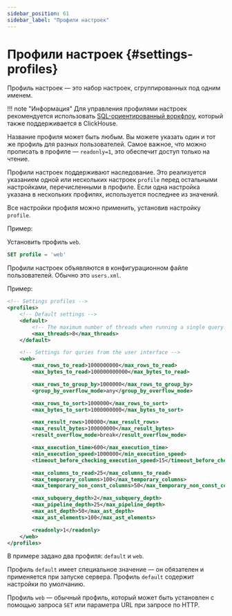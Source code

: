```yaml
---
sidebar_position: 61
sidebar_label: "Профили настроек"
---
```


# Профили настроек {#settings-profiles}

Профиль настроек — это набор настроек, сгруппированных под одним именем.

!!! note "Информация"
    Для управления профилями настроек рекомендуется использовать [SQL-ориентированный воркфлоу](../access-rights.md#access-control), который также поддерживается в ClickHouse.


Название профиля может быть любым. Вы можете указать один и тот же профиль для разных пользователей. Самое важное, что можно прописать в профиле — `readonly=1`, это обеспечит доступ только на чтение.

Профили настроек поддерживают наследование. Это реализуется указанием одной или нескольких настроек `profile` перед остальными настройками, перечисленными в профиле. Если одна настройка указана в нескольких профилях, используется последнее из значений.

Все настройки профиля можно применить, установив настройку `profile`.

Пример:

Установить профиль `web`.

``` sql
SET profile = 'web'
```

Профили настроек объявляются в конфигурационном файле пользователей. Обычно это `users.xml`.

Пример:

``` xml
<!-- Settings profiles -->
<profiles>
    <!-- Default settings -->
    <default>
        <!-- The maximum number of threads when running a single query. -->
        <max_threads>8</max_threads>
    </default>

    <!-- Settings for quries from the user interface -->
    <web>
        <max_rows_to_read>1000000000</max_rows_to_read>
        <max_bytes_to_read>100000000000</max_bytes_to_read>

        <max_rows_to_group_by>1000000</max_rows_to_group_by>
        <group_by_overflow_mode>any</group_by_overflow_mode>

        <max_rows_to_sort>1000000</max_rows_to_sort>
        <max_bytes_to_sort>1000000000</max_bytes_to_sort>

        <max_result_rows>100000</max_result_rows>
        <max_result_bytes>100000000</max_result_bytes>
        <result_overflow_mode>break</result_overflow_mode>

        <max_execution_time>600</max_execution_time>
        <min_execution_speed>1000000</min_execution_speed>
        <timeout_before_checking_execution_speed>15</timeout_before_checking_execution_speed>

        <max_columns_to_read>25</max_columns_to_read>
        <max_temporary_columns>100</max_temporary_columns>
        <max_temporary_non_const_columns>50</max_temporary_non_const_columns>

        <max_subquery_depth>2</max_subquery_depth>
        <max_pipeline_depth>25</max_pipeline_depth>
        <max_ast_depth>50</max_ast_depth>
        <max_ast_elements>100</max_ast_elements>

        <readonly>1</readonly>
    </web>
</profiles>
```

В примере задано два профиля: `default` и `web`.

Профиль `default` имеет специальное значение — он обязателен и применяется при запуске сервера. Профиль `default` содержит настройки по умолчанию.

Профиль `web` — обычный профиль, который может быть установлен с помощью запроса `SET` или параметра URL при запросе по HTTP.

